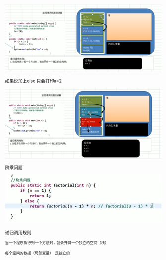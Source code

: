 ![img_26.png](img_26.png)

如果说加上else 只会打印n=2

![img_25.png](img_25.png)

阶乘问题

![img_27.png](img_27.png)


递归调用规则

    当一个程序执行到一个方法时，就会开辟一个独立的空间（栈）

    每个空间的数据（局部变量） 是独立的
